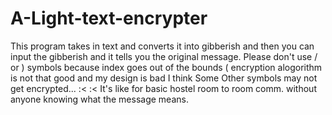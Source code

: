 # A-Light-text-encrypter
This program takes in text and converts it into gibberish and then you can input the gibberish and it tells you the original message.
Please don't use / or ) symbols because index goes out of the bounds ( encryption alogorithm is not that good and my design is bad I think
Some Other symbols may not get encrypted... :< :<
It's like for basic hostel room to room comm. without anyone knowing what the message means. 

